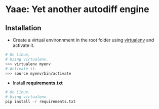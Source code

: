 # Yaae: Yet another autodiff engine

## Installation

- Create a virtual environnment in the root folder using [virtualenv][virtualenv] and activate it.

```bash
# On Linux,
# Using virtualenv.
>>> virtualenv myenv
# Activate it.
>>> source myenv/bin/activate
```

- Install **requirements.txt**

```bash
# On Linux.
# Using virtualenv.
pip install -r requirements.txt
```

<!---
Variables with links.
-->

[virtualenv]: https://packaging.python.org/guides/installing-using-pip-and-virtual-environments/

[conda]: https://docs.conda.io/projects/conda/en/latest/user-guide/tasks/manage-environments.html